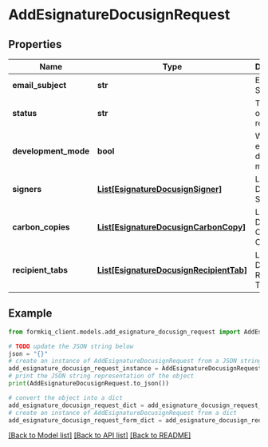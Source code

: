 # AddEsignatureDocusignRequest


## Properties

Name | Type | Description | Notes
------------ | ------------- | ------------- | -------------
**email_subject** | **str** | Email Subject | [optional] 
**status** | **str** | The status of the request | [optional] 
**development_mode** | **bool** | Whether to enable developer mode | [optional] 
**signers** | [**List[EsignatureDocusignSigner]**](EsignatureDocusignSigner.md) | List of DocuSign Signers | [optional] 
**carbon_copies** | [**List[EsignatureDocusignCarbonCopy]**](EsignatureDocusignCarbonCopy.md) | List of DocuSign Carbon Copies | [optional] 
**recipient_tabs** | [**List[EsignatureDocusignRecipientTab]**](EsignatureDocusignRecipientTab.md) | List of DocuSign Recipient Tabs | [optional] 

## Example

```python
from formkiq_client.models.add_esignature_docusign_request import AddEsignatureDocusignRequest

# TODO update the JSON string below
json = "{}"
# create an instance of AddEsignatureDocusignRequest from a JSON string
add_esignature_docusign_request_instance = AddEsignatureDocusignRequest.from_json(json)
# print the JSON string representation of the object
print(AddEsignatureDocusignRequest.to_json())

# convert the object into a dict
add_esignature_docusign_request_dict = add_esignature_docusign_request_instance.to_dict()
# create an instance of AddEsignatureDocusignRequest from a dict
add_esignature_docusign_request_form_dict = add_esignature_docusign_request.from_dict(add_esignature_docusign_request_dict)
```
[[Back to Model list]](../README.md#documentation-for-models) [[Back to API list]](../README.md#documentation-for-api-endpoints) [[Back to README]](../README.md)



